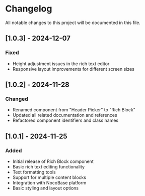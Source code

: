 # Changelog

All notable changes to this project will be documented in this file.

## [1.0.3] - 2024-12-07

### Fixed
- Height adjustment issues in the rich text editor
- Responsive layout improvements for different screen sizes

## [1.0.2] - 2024-11-28

### Changed
- Renamed component from "Header Picker" to "Rich Block"
- Updated all related documentation and references
- Refactored component identifiers and class names

## [1.0.1] - 2024-11-25

### Added
- Initial release of Rich Block component
- Basic rich text editing functionality
- Text formatting tools
- Support for multiple content blocks
- Integration with NocoBase platform
- Basic styling and layout options
